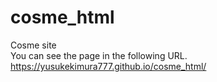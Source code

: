 # cosme_html
Cosme site  
You can see the page in the following URL.  
https://yusukekimura777.github.io/cosme_html/

